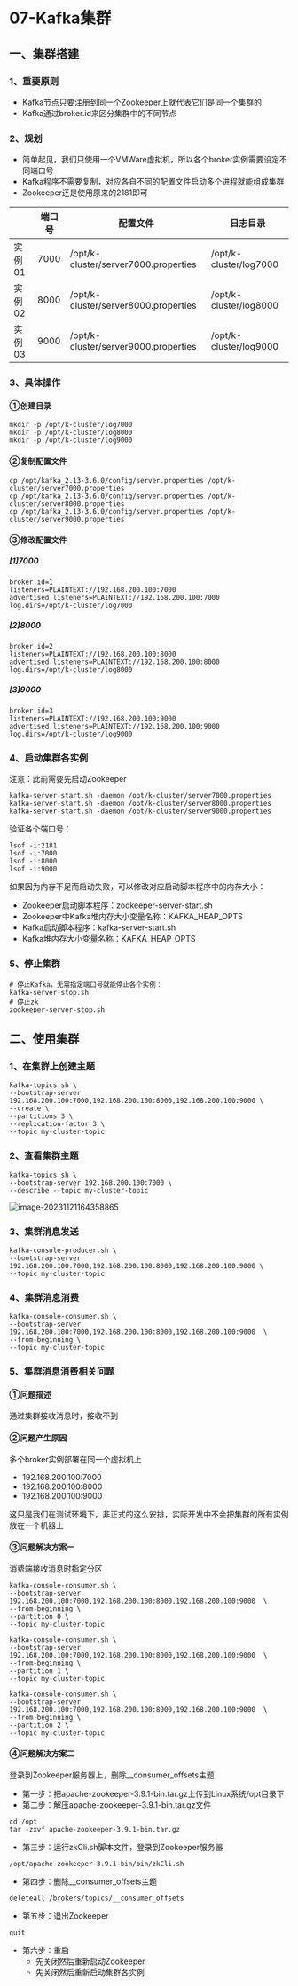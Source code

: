 # 07-Kafka集群

## 一、集群搭建

### 1、重要原则

- Kafka节点只要注册到同一个Zookeeper上就代表它们是同一个集群的
- Kafka通过broker.id来区分集群中的不同节点



### 2、规划

- 简单起见，我们只使用一个VMWare虚拟机，所以各个broker实例需要设定不同端口号
- Kafka程序不需要复制，对应各自不同的配置文件启动多个进程就能组成集群
- Zookeeper还是使用原来的2181即可



| &nbsp; | 端口号 | 配置文件                             | 日志目录               |
| ------ | ------ | ------------------------------------ | ---------------------- |
| 实例01 | 7000   | /opt/k-cluster/server7000.properties | /opt/k-cluster/log7000 |
| 实例02 | 8000   | /opt/k-cluster/server8000.properties | /opt/k-cluster/log8000 |
| 实例03 | 9000   | /opt/k-cluster/server9000.properties | /opt/k-cluster/log9000 |


### 3、具体操作

#### ①创建目录

```shell
mkdir -p /opt/k-cluster/log7000
mkdir -p /opt/k-cluster/log8000
mkdir -p /opt/k-cluster/log9000
```



#### ②复制配置文件

```shell
cp /opt/kafka_2.13-3.6.0/config/server.properties /opt/k-cluster/server7000.properties
cp /opt/kafka_2.13-3.6.0/config/server.properties /opt/k-cluster/server8000.properties
cp /opt/kafka_2.13-3.6.0/config/server.properties /opt/k-cluster/server9000.properties
```



#### ③修改配置文件

##### [1]7000

```properties
broker.id=1
listeners=PLAINTEXT://192.168.200.100:7000
advertised.listeners=PLAINTEXT://192.168.200.100:7000
log.dirs=/opt/k-cluster/log7000
```



##### [2]8000

```properties
broker.id=2
listeners=PLAINTEXT://192.168.200.100:8000
advertised.listeners=PLAINTEXT://192.168.200.100:8000
log.dirs=/opt/k-cluster/log8000
```



##### [3]9000

```shell
broker.id=3
listeners=PLAINTEXT://192.168.200.100:9000
advertised.listeners=PLAINTEXT://192.168.200.100:9000
log.dirs=/opt/k-cluster/log9000
```



### 4、启动集群各实例

注意：此前需要先启动Zookeeper

```shell
kafka-server-start.sh -daemon /opt/k-cluster/server7000.properties
kafka-server-start.sh -daemon /opt/k-cluster/server8000.properties
kafka-server-start.sh -daemon /opt/k-cluster/server9000.properties
```



验证各个端口号：

```shell
lsof -i:2181
lsof -i:7000
lsof -i:8000
lsof -i:9000
```



如果因为内存不足而启动失败，可以修改对应启动脚本程序中的内存大小：

- Zookeeper启动脚本程序：zookeeper-server-start.sh
- Zookeeper中Kafka堆内存大小变量名称：KAFKA_HEAP_OPTS
- Kafka启动脚本程序：kafka-server-start.sh
- Kafka堆内存大小变量名称：KAFKA_HEAP_OPTS



### 5、停止集群

```shell
# 停止Kafka，无需指定端口号就能停止各个实例：
kafka-server-stop.sh
# 停止zk
zookeeper-server-stop.sh
```



## 二、使用集群

### 1、在集群上创建主题

```shell
kafka-topics.sh \
--bootstrap-server 192.168.200.100:7000,192.168.200.100:8000,192.168.200.100:9000 \
--create \
--partitions 3 \
--replication-factor 3 \
--topic my-cluster-topic
```



### 2、查看集群主题

```shell
kafka-topics.sh \
--bootstrap-server 192.168.200.100:7000 \
--describe --topic my-cluster-topic
```

![image-20231121164358865](assets/image-20231121164358865.png)



### 3、集群消息发送

```shell
kafka-console-producer.sh \
--bootstrap-server 192.168.200.100:7000,192.168.200.100:8000,192.168.200.100:9000 \
--topic my-cluster-topic
```



### 4、集群消息消费

```shell
kafka-console-consumer.sh \
--bootstrap-server 192.168.200.100:7000,192.168.200.100:8000,192.168.200.100:9000  \
--from-beginning \
--topic my-cluster-topic
```



### 5、集群消息消费相关问题

#### ①问题描述

通过集群接收消息时，接收不到



#### ②问题产生原因

多个broker实例部署在同一个虚拟机上

- 192.168.200.100:7000
- 192.168.200.100:8000
- 192.168.200.100:9000



这只是我们在测试环境下，非正式的这么安排，实际开发中不会把集群的所有实例放在一个机器上



#### ③问题解决方案一

消费端接收消息时指定分区

```shell
kafka-console-consumer.sh \
--bootstrap-server 192.168.200.100:7000,192.168.200.100:8000,192.168.200.100:9000  \
--from-beginning \
--partition 0 \
--topic my-cluster-topic

kafka-console-consumer.sh \
--bootstrap-server 192.168.200.100:7000,192.168.200.100:8000,192.168.200.100:9000  \
--from-beginning \
--partition 1 \
--topic my-cluster-topic

kafka-console-consumer.sh \
--bootstrap-server 192.168.200.100:7000,192.168.200.100:8000,192.168.200.100:9000  \
--from-beginning \
--partition 2 \
--topic my-cluster-topic
```



#### ④问题解决方案二

登录到Zookeeper服务器上，删除__consumer_offsets主题

- 第一步：把apache-zookeeper-3.9.1-bin.tar.gz上传到Linux系统/opt目录下
- 第二步：解压apache-zookeeper-3.9.1-bin.tar.gz文件

```shell
cd /opt
tar -zxvf apache-zookeeper-3.9.1-bin.tar.gz
```

- 第三步：运行zkCli.sh脚本文件，登录到Zookeeper服务器

```shell
/opt/apache-zookeeper-3.9.1-bin/bin/zkCli.sh
```

- 第四步：删除__consumer_offsets主题

```shell
deleteall /brokers/topics/__consumer_offsets
```

- 第五步：退出Zookeeper

```shell
quit
```

- 第六步：重启
  - 先关闭然后重新启动Zookeeper
  - 先关闭然后重新启动集群各实例
